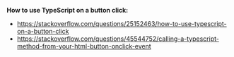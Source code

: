 **How to use TypeScript on a button click:**
* https://stackoverflow.com/questions/25152463/how-to-use-typescript-on-a-button-click
* https://stackoverflow.com/questions/45544752/calling-a-typescript-method-from-your-html-button-onclick-event

